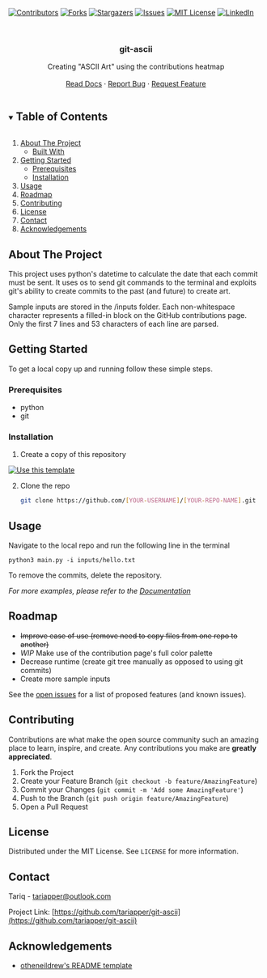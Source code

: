 <!-- PROJECT SHIELDS -->
<!--
*** I'm using markdown "reference style" links for readability.
*** Reference links are enclosed in brackets [ ] instead of parentheses ( ).
*** See the bottom of this document for the declaration of the reference variables
*** for contributors-url, forks-url, etc. This is an optional, concise syntax you may use.
*** https://www.markdownguide.org/basic-syntax/#reference-style-links
-->
[![Contributors][contributors-shield]][contributors-url]
[![Forks][forks-shield]][forks-url]
[![Stargazers][stars-shield]][stars-url]
[![Issues][issues-shield]][issues-url]
[![MIT License][license-shield]][license-url]
[![LinkedIn][linkedin-shield]][linkedin-url]


<!-- PROJECT LOGO -->
<br />
<p align="center">
  <h3 align="center">git-ascii</h3>

  <p align="center">
    Creating "ASCII Art" using the contributions heatmap
    <br />
    <br />
    <a href="https://github.com/tariapper/git-ascii/wiki">Read Docs</a>
    ·
    <a href="https://github.com/tariapper/git-ascii/issues">Report Bug</a>
    ·
    <a href="https://github.com/tariapper/git-ascii/issues">Request Feature</a>
  </p>
</p>



<!-- TABLE OF CONTENTS -->
<details open="open">
  <summary><h2 style="display: inline-block">Table of Contents</h2></summary>
  <ol>
    <li>
      <a href="#about-the-project">About The Project</a>
      <ul>
        <li><a href="#built-with">Built With</a></li>
      </ul>
    </li>
    <li>
      <a href="#getting-started">Getting Started</a>
      <ul>
        <li><a href="#prerequisites">Prerequisites</a></li>
        <li><a href="#installation">Installation</a></li>
      </ul>
    </li>
    <li><a href="#usage">Usage</a></li>
    <li><a href="#roadmap">Roadmap</a></li>
    <li><a href="#contributing">Contributing</a></li>
    <li><a href="#license">License</a></li>
    <li><a href="#contact">Contact</a></li>
    <li><a href="#acknowledgements">Acknowledgements</a></li>
  </ol>
</details>



<!-- ABOUT THE PROJECT -->
## About The Project

This project uses python's datetime to calculate the date that each commit must be sent. It uses os to send git commands to the terminal and exploits git's ability to create commits to the past (and future) to create art.


Sample inputs are stored in the /inputs folder. Each non-whitespace character represents a filled-in block on the GitHub contributions page. Only the first 7 lines and 53 characters of each line are parsed.

<!--
### Built With

* []()
* []()
* []()
-->


<!-- GETTING STARTED -->
## Getting Started

To get a local copy up and running follow these simple steps.

### Prerequisites

* python
* git
<!--  ```sh
  npm install npm@latest -g
  ```-->

### Installation

1. Create a copy of this repository

<a href="https://github.com/othneildrew/Best-README-Template">
    <img src="https://docs.github.com/assets/images/help/repository/use-this-template-button.png" alt="Use this template">
  </a>
   
2. Clone the repo
   ```sh
   git clone https://github.com/[YOUR-USERNAME]/[YOUR-REPO-NAME].git
   ```

<!-- USAGE EXAMPLES -->
## Usage

Navigate to the local repo and run the following line in the terminal

    python3 main.py -i inputs/hello.txt

To remove the commits, delete the repository.

_For more examples, please refer to the [Documentation](https://github.com/tariapper/git-ascii/wiki)_



<!-- ROADMAP -->
## Roadmap
* ~~Improve ease of use (remove need to copy files from one repo to another)~~
* _WIP_ Make use of the contribution page's full color palette
* Decrease runtime (create git tree manually as opposed to using git commits)
* Create more sample inputs

See the [open issues](https://github.com/tariapper/git-ascii/issues) for a list of proposed features (and known issues).



<!-- CONTRIBUTING -->
## Contributing

Contributions are what make the open source community such an amazing place to learn, inspire, and create. Any contributions you make are **greatly appreciated**.

1. Fork the Project
2. Create your Feature Branch (`git checkout -b feature/AmazingFeature`)
3. Commit your Changes (`git commit -m 'Add some AmazingFeature'`)
4. Push to the Branch (`git push origin feature/AmazingFeature`)
5. Open a Pull Request



<!-- LICENSE -->
## License

Distributed under the MIT License. See `LICENSE` for more information.



<!-- CONTACT -->
## Contact

Tariq - tariapper@outlook.com

Project Link: [https://github.com/tariapper/git-ascii](https://github.com/tariapper/git-ascii)



<!-- ACKNOWLEDGEMENTS -->
## Acknowledgements

* [otheneildrew's README template](https://github.com/othneildrew/Best-README-Template)






<!-- MARKDOWN LINKS & IMAGES -->
<!-- https://www.markdownguide.org/basic-syntax/#reference-style-links -->
[contributors-shield]: https://img.shields.io/github/contributors/tariapper/git-ascii.svg?style=for-the-badge
[contributors-url]: https://github.com/tariapper/git-ascii/graphs/contributors
[forks-shield]: https://img.shields.io/github/forks/tariapper/git-ascii.svg?style=for-the-badge
[forks-url]: https://github.com/tariapper/git-ascii/network/members
[stars-shield]: https://img.shields.io/github/stars/tariapper/git-ascii.svg?style=for-the-badge
[stars-url]: https://github.com/tariapper/git-ascii/stargazers
[issues-shield]: https://img.shields.io/github/issues/tariapper/git-ascii.svg?style=for-the-badge
[issues-url]: https://github.com/tariapper/git-ascii/issues
[license-shield]: https://img.shields.io/github/license/tariapper/git-ascii.svg?style=for-the-badge
[license-url]: https://github.com/tariapper/git-ascii/blob/master/LICENSE.txt
[linkedin-shield]: https://img.shields.io/badge/-LinkedIn-black.svg?style=for-the-badge&logo=linkedin&colorB=555
[linkedin-url]: https://linkedin.com/in/tariapper

